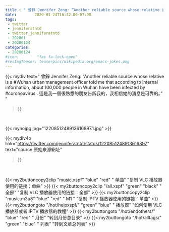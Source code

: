 ```yaml
---
title : " 曾錚 Jennifer Zeng: “Another reliable source whose relative is a #Wuhan urban management officer told me that according to internal information, about 100,000 people in Wuhan have been infected by #coronoavirus . 這是我一個很熟悉的朋友告訴我的，我相信她的消息是可靠的。”  "
date:        2020-01-24T16:32:00-07:00
tags:
 - twitter
 - jenniferatntd
 - twitter_jenniferatntd
 - 202001
 - 20200124
categories:
 - 20200124
#icon:        "fas fa-lock-open"
#resImgTeaser: teaserpics/wikipedia.org/emacs-jokes.png
---
```


{{< mydiv text=" 曾錚 Jennifer Zeng: “Another reliable source whose relative is a #Wuhan urban management officer told me that according to internal information, about 100,000 people in Wuhan have been infected by #coronoavirus . 這是我一個很熟悉的朋友告訴我的，我相信她的消息是可靠的。”  "
>}}
<br>


 {{< mynojpg jpg="1220851248913616897.1.jpg" >}}<br> 



{{< mydiv4o link="https://twitter.com/jenniferatntd/status/1220851248913616897"
text="source 原始來源網址"
>}}


<br>




{{< my2buttoncopy2clip "music.xspf"        "blue"   "red"    " 单曲"  "复制 VLC 播放器使用的链接：单曲" >}} {{< my2buttoncopy2clip "/all.xspf"         "green"  "black"  " 全部"  "复制 VLC 播放器使用的链接：全部" >}} {{< my2buttoncopy2clip "music.m3u8"        "blue"   "red"    " M1 "    "复制 IPTV 播放器使用的链接：单曲" >}} {{< my2buttongoto      "/hot/helpxspf/"    "green"  "blue"   " 播放器" "如何使用 VLC 播放器或者 IPTV 播放器的教程" >}} {{< my2buttongoto      "/hot/endothers/"   "blue"   "red"    " 月份"   "转到月份总目录" >}} {{< my2buttongoto      "/hot/alltags/"     "green"  "blue"   " 列表"   "转到文章总列表" >}} 

